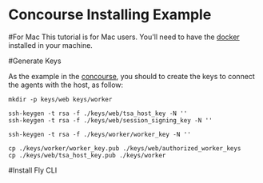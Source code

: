 # Concourse Installing Example

#For Mac
This tutorial is for Mac users. You'll need to have the [docker][docker] installed in your machine.

#Generate Keys

As the example in the [concourse][concourse-site], you should to create the keys to connect the agents with the host, as follow:

```
mkdir -p keys/web keys/worker

ssh-keygen -t rsa -f ./keys/web/tsa_host_key -N ''
ssh-keygen -t rsa -f ./keys/web/session_signing_key -N ''

ssh-keygen -t rsa -f ./keys/worker/worker_key -N ''

cp ./keys/worker/worker_key.pub ./keys/web/authorized_worker_keys
cp ./keys/web/tsa_host_key.pub ./keys/worker
```

#Install Fly CLI


[concourse-site]: http://concourse.ci/
[docker]: https://docs.docker.com/docker-for-mac/install/#download-docker-for-mac
